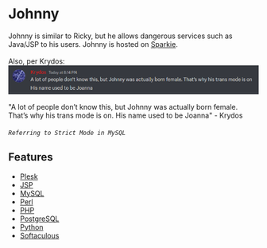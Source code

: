 # Johnny

Johnny is similar to Ricky, but he allows dangerous services such as Java/JSP to his users. Johnny is hosted on [Sparkie](../physical/sparkie.md).\
\
Also, per Krydos:\
![](../../.gitbook/assets/image.png)


"A lot of people don’t know this, but Johnny was actually born female. That’s why his trans mode is on. His name used to be Joanna" - Krydos\
\
_`Referring to Strict Mode in MySQL`_



## Features

* [Plesk](../../features/Plesk.md)
* [JSP](../../features/java.md)
* [MySQL](../../management/mysql.md)
* [Perl](../../tutorials/perl.md)
* [PHP](../../features/php.md)
* [PostgreSQL](../../features/postgresql.md)
* [Python](../../features/python.md)
* [Softaculous](../../features/softaculous.md)
